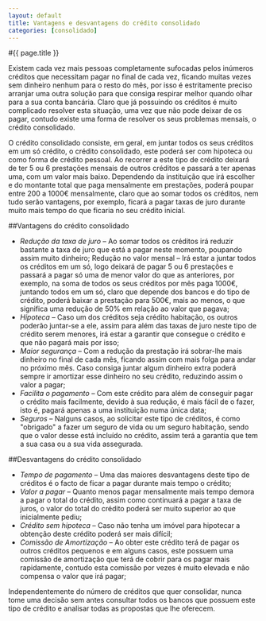 ```yaml
---
layout: default
title: Vantagens e desvantagens do crédito consolidado
categories: [consolidado]
---
```


#{{ page.title }}

Existem cada vez mais pessoas completamente sufocadas pelos inúmeros créditos que necessitam pagar no final de cada vez, ficando muitas vezes sem dinheiro nenhum para o resto do mês, por isso é estritamente preciso arranjar uma outra solução para que consiga respirar melhor quando olhar para a sua conta bancária. Claro que já possuindo os créditos é muito complicado resolver esta situação, uma vez que não pode deixar de os pagar, contudo existe uma forma de resolver os seus problemas mensais, o crédito consolidado.

O crédito consolidado consiste, em geral, em juntar todos os seus créditos em um só crédito, o crédito consolidado, este poderá ser com hipoteca ou como forma de crédito pessoal. Ao recorrer a este tipo de crédito deixará de ter 5 ou 6 prestações mensais de outros créditos e passará a ter apenas uma, com um valor mais baixo. Dependendo da instituição que irá escolher e do montante total que paga mensalmente em prestações, poderá poupar entre 200 a 1000€ mensalmente, claro que ao somar todos os créditos, nem tudo serão vantagens, por exemplo, ficará a pagar taxas de juro durante muito mais tempo do que ficaria no seu crédito inicial.

##Vantagens do crédito consolidado

* _Redução da taxa de juro_ – Ao somar todos os créditos irá reduzir bastante a taxa de juro que está a pagar neste momento, poupando assim muito dinheiro;
Redução no valor mensal – Irá estar a juntar todos os créditos em um só, logo deixará de pagar 5 ou 6 prestações e passará a pagar só uma de menor valor do que as anteriores, por exemplo, na soma de todos os seus créditos por mês paga 1000€, juntando todos em um só, claro que depende dos bancos e do tipo de crédito, poderá baixar a prestação para 500€, mais ao menos, o que significa uma redução de 50% em relação ao valor que pagava;
* _Hipoteca_ – Caso um dos créditos seja crédito habitação, os outros poderão juntar-se a ele, assim para além das taxas de juro neste tipo de crédito serem menores, irá estar a garantir que consegue o crédito e que não pagará mais por isso;
* _Maior segurança_ – Com a redução da prestação irá sobrar-lhe mais dinheiro no final de cada mês, ficando assim com mais folga para andar no próximo mês. Caso consiga juntar algum dinheiro extra poderá sempre ir amortizar esse dinheiro no seu crédito, reduzindo assim o valor a pagar;
* _Facilita o pagamento_ – Com este crédito para além de conseguir pagar o crédito mais facilmente, devido à sua redução, é mais fácil de o fazer, isto é, pagará apenas a uma instituição numa única data;
* _Seguros_ – Nalguns casos, ao solicitar este tipo de créditos, é como "obrigado" a fazer um seguro de vida ou um seguro habitação, sendo que o valor desse está incluído no crédito, assim terá a garantia que tem a sua casa ou a sua vida assegurada.

##Desvantagens do crédito consolidado

* _Tempo de pagamento_ – Uma das maiores desvantagens deste tipo de créditos é o facto de ficar a pagar durante mais tempo o crédito;
* _Valor a pagar_ – Quanto menos pagar mensalmente mais tempo demora a pagar o total do crédito, assim como continuará a pagar a taxa de juros, o valor do total do crédito poderá ser muito superior ao que inicialmente pediu;
* _Crédito sem hipoteca_ – Caso não tenha um imóvel para hipotecar a obtenção deste crédito poderá ser mais difícil;
* _Comissão de Amortização_ – Ao obter este crédito terá de pagar os outros créditos pequenos e em alguns casos, este possuem uma comissão de amortização que terá de cobrir para os pagar mais rapidamente, contudo esta comissão por vezes é muito elevada e não compensa o valor que irá pagar;

Independentemente do número de créditos que quer consolidar, nunca tome uma decisão sem antes consultar todos os bancos que possuem este tipo de crédito e analisar todas as propostas que lhe oferecem.
